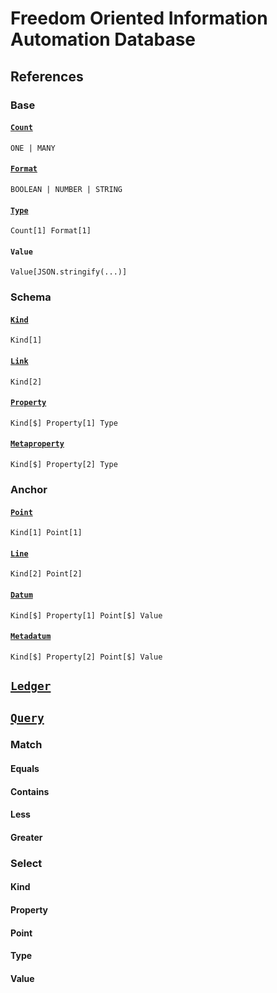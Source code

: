 # Freedom Oriented Information Automation Database

## References

### Base

#### [`Count`](https://github.com/AriChivukula/foia-db/blob/master/source/reference/TypeReference.ts)
`ONE | MANY`

#### [`Format`](https://github.com/AriChivukula/foia-db/blob/master/source/reference/TypeReference.ts)
`BOOLEAN | NUMBER | STRING`

#### [`Type`](https://github.com/AriChivukula/foia-db/blob/master/source/reference/TypeReference.ts)
`Count[1] Format[1]`

#### `Value`
`Value[JSON.stringify(...)]`

### Schema

#### [`Kind`](https://github.com/AriChivukula/foia-db/blob/master/source/reference/KindReference.ts)
`Kind[1]`

#### [`Link`](https://github.com/AriChivukula/foia-db/blob/master/source/reference/LinkReference.ts)
`Kind[2]`

#### [`Property`](https://github.com/AriChivukula/foia-db/blob/master/source/reference/PropertyReference.ts)
`Kind[$] Property[1] Type`

#### [`Metaproperty`](https://github.com/AriChivukula/foia-db/blob/master/source/reference/MetapropertyReference.ts)
`Kind[$] Property[2] Type`

### Anchor

#### [`Point`](https://github.com/AriChivukula/foia-db/blob/master/source/reference/PointReference.ts)
`Kind[1] Point[1]`

#### [`Line`](https://github.com/AriChivukula/foia-db/blob/master/source/reference/LineReference.ts)
`Kind[2] Point[2]`

#### [`Datum`](https://github.com/AriChivukula/foia-db/blob/master/source/reference/DatumReference.ts)
`Kind[$] Property[1] Point[$] Value`

#### [`Metadatum`](https://github.com/AriChivukula/foia-db/blob/master/source/reference/MetadatumReference.ts)
`Kind[$] Property[2] Point[$] Value`

## [`Ledger`](https://github.com/AriChivukula/foia-db/blob/master/source/ledger/Ledger.ts)

## [`Query`](https://github.com/AriChivukula/foia-db/blob/master/source/query/Query.ts)

### Match

#### Equals

#### Contains

#### Less

#### Greater

### Select

#### Kind

#### Property

#### Point

#### Type

#### Value
